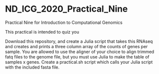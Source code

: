 # ND_ICG_2020_Practical_Nine
Practical Nine for Introduction to Computational Genomics

This practical is intended to quiz you

Download this repository, and create a Julia script that takes this RNAseq and creates and prints a three column array of the counts of genes per sample. You are allowed to use the aligner of your choice to align trimmed fatq files to the genome file, but you must use Julia to make the table of samples x genes. Create a practical.sh script which calls your Julia script with the included fasta file.
